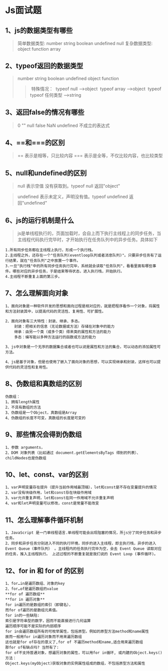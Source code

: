 # Js面试题

## 1、js的数据类型有哪些

> 简单数据类型: number string boolean undefined null 复杂数据类型: object  function  array

## 2、typeof返回的数据类型

> number string boolean undefined  object  function 
> >  特殊情况：
> >  typeof null -->object
> >  typeof array -->object
> >  typeof typeof 任何类型  -->string

## 3、返回false的情况有哪些

> 0  ""   null  false  NaN  undefined  不成立的表达式

## 4、==和===的区别

> == 表示是相等，只比较内容  === 表示是全等，不仅比较内容，也比较类型

## 5、null和undefined的区别

> null 表示空值 没有获取到。typeof null 返回"object"

> undefined 表示未定义，声明没有值。typeof undefined 返回"undefined"

## 6、js的运行机制是什么

> js是单线程执行的，页面加载时，会自上而下执行主线程上的同步任务，当主线程代码执行完毕时，才开始执行在任务队列中的异步任务。具体如下  

```
1.所有同步任务都在主线程上执行，形成一个执行栈。
2.主线程之外，还存在一个"任务队列(eventloop队列或者消息队列)"。只要异步任务有了运行结果，就在"任务队列"之中放置一个事件。
3.一旦"执行栈"中的所有同步任务执行完毕，系统就会读取"任务队列"，看看里面有哪些事件。哪些对应的异步任务，于是结束等待状态，进入执行栈，开始执行。
4.主线程不断重复上面的第三步。

```

## 7、怎么理解面向对象

```
1、面向对象是一种软件开发的思想和面向过程是相对应的，就是把程序看作一个对象，将属性和方法封装其中，以提高代码的灵活性、复用性、可扩展性。

2、面向对象有三大特性：封装、继承、多态。
    封装：把相关的信息（无论数据或方法）存储在对象中的能力
    继承：由另一个类（或多个类）得来类的属性和方法的能力
    多态：编写能以多种方法运行的函数或方法的能力

3、js中对象是一个无序的数据集合或者也可以说是属性和方法的集合，可以动态的添加属性可方法。

4、js是基于对象，但是也使用了嵌入了面向对象的思想，可以实现继承和封装，这样也可以提供代码的灵活性和复用性。

```

## 8、伪数组和真数组的区别

```
伪数组：
1、拥有length属性
2、不具有数组的方法
3、伪数组是一个Object，真数组是Array
4、伪数组的长度不可变，真数组的长度是可变的

```

## 9、那些情况会得到伪数组

```
1、参数 arguments，
2、DOM 对象列表（比如通过 document.getElementsByTags 得到的列表）、childNodes也是伪数组

```

## 10、let、const、var的区别

```
1、var声明变量存在提升（提升当前作用域最顶端），let和const是不存在变量提升的情况
2、var没有块级作用，let和const存在块级作用域
3、var允许重复声明，let和const在同一作用域不允许重复声明
4、var和let声明变量可以修改，const是常量不能改变

```

## 11、怎么理解事件循环机制

```
1、JavaScript 是一门单线程语言.单线程可能会出现阻塞的情况，所js分了同步任务和异步任务。
2、同步和异步任务分别进入不同的执行环境，同步的进入主线程，即主执行栈，异步的进入 Event Queue（事件队列） 。主线程内的任务执行完毕为空，会去 Event Queue 读取对应的任务，推入主线程执行。 上述过程的不断重复就是我们说的 Event Loop (事件循环)。

```

## 12、for in 和 for of 的区别

```
1、for…in是遍历数组、对象的key
2、for…of是遍历数组的value
**for of 遍历数组**
**for in 遍历对象**
for in遍历的是数组的索引（即键名），
而for of遍历的是数组元素值。
for in的一些缺陷:
索引是字符串型的数字，因而不能直接进行几何运算
遍历顺序可能不是实际的内部顺序
for in会遍历数组所有的可枚举属性，包括原型。例如的原型方法method和name属性
故而一般用for in遍历对象而不用来遍历数组
这也就是for of存在的意义了,for of 不遍历method和name,适合用来遍历数组
那for of有缺点吗? 当然有了:
for of不支持普通对象，想遍历对象的属性，可以用for in循环, 或内建的Object.keys()方法：
Object.keys(myObject)获取对象的实例属性组成的数组，不包括原型方法和属性

```